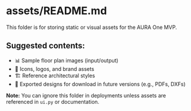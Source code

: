# assets/README.md

This folder is for storing static or visual assets for the AURA One MVP.

## Suggested contents:
- 📊 Sample floor plan images (input/output)
- 🎨 Icons, logos, and brand assets
- 🏗️ Reference architectural styles
- 📁 Exported designs for download in future versions (e.g., PDFs, DXFs)

**Note:** You can ignore this folder in deployments unless assets are referenced in `ui.py` or documentation.
